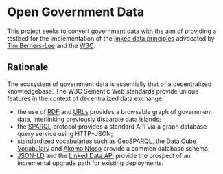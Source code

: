 # Open Government Data

This project seeks to convert government data with the aim of providing a testbed for the implementation of the [linked data principles](http://www.w3.org/DesignIssues/LinkedData.html) advocated by [Tim Berners-Lee](https://en.wikipedia.org/wiki/Tim_Berners-Lee) and the [W3C](https://en.wikipedia.org/wiki/World_Wide_Web_Consortium).

## Rationale

The ecosystem of government data is essentially that of a decentralized knowledgebase. The W3C Semantic Web standards provide unique features in the context of decentralized data exchange:

* the use of [RDF](http://www.w3.org/RDF/) and [URLs](https://en.wikipedia.org/wiki/Uniform_resource_locator) provides a browsable graph of government data, interlinking previously disparate data islands;
* the [SPARQL](https://en.wikipedia.org/wiki/SPARQL) protocol provides a standard API via a graph database query service using HTTP+JSON;
* standardized vocabularies such as [GeoSPARQL](https://en.wikipedia.org/wiki/GeoSPARQL), the [Data Cube Vocabulary](http://www.w3.org/TR/vocab-data-cube/) and [Akoma Ntoso](http://www.akomantoso.org/) provide a common database schema;
* [JSON-LD](https://en.wikipedia.org/wiki/JSON-LD) and the [Linked Data API](https://code.google.com/p/linked-data-api/wiki/Specification) provide the prospect of an incremental upgrade path for existing deployments.

